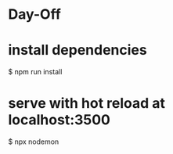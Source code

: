 # Day-Off

# install dependencies
$ npm run install

# serve with hot reload at localhost:3500
$ npx nodemon
